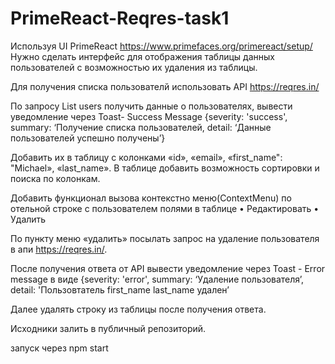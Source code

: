 # PrimeReact-Reqres-task1

Используя UI PrimeReact 
https://www.primefaces.org/primereact/setup/
Нужно сделать интерфейс для отображения таблицы данных пользователей с возможностью их удаления из таблицы.

Для получения списка пользователй использовать API https://reqres.in/

По запросу  List users получить данные о пользователях, вывести уведомление через Toast- Success Message
 {severity: 'success', summary: ‘Получение списка пользователей, detail: ‘Данные пользователей успешно получены’}

Добавить их в таблицу c колонками 
«id», «email», «first_name": "Michael», «last_name».
В таблице добавить возможность сортировки и поиска по колонкам.

Добавить функционал вызова контекстно меню(ContextMenu)  по отельной строке с пользователем полями в таблице
 • Редактировать
 • Удалить

По пункту меню «удалить» посылать запрос на удаление пользователя в апи https://reqres.in/.

После получения ответа от API вывести уведомление через Toast - Error message в виде {severity: 'error', summary: ‘Удаление пользователя’, detail: 'Пользовтатель first_name last_name удален’

Далее удалять строку из таблицы после получения ответа.

Исходники залить в публичный репозиторий.

запуск через npm start
